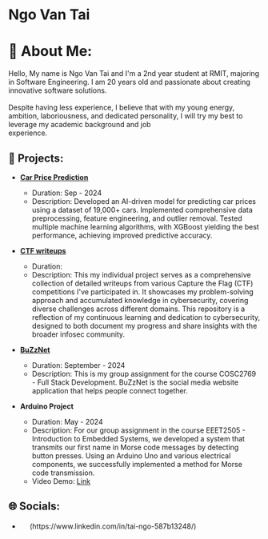# Ngo Van Tai

# 💫 About Me:

Hello, My name is Ngo Van Tai and I'm a 2nd year student at RMIT, majoring in Software Engineering. I am 20 years old and passionate about creating innovative software solutions. <br><br>Despite having less experience, I believe that with my young energy, ambition, laboriousness, and dedicated personality, I will try my best to leverage my academic background and job<br>experience.

## 🎯 Projects:

- **[Car Price Prediction](https://github.com/TaiVanNgo/Car-Price-Prediction)**
  - Duration: Sep - 2024
  - Description: Developed an AI-driven model for predicting car prices using a dataset of 19,000+ cars. Implemented comprehensive data preprocessing, feature engineering, and outlier removal. Tested multiple machine learning algorithms, with XGBoost yielding the best performance, achieving improved predictive accuracy.

- **[CTF writeups](https://github.com/TaiVanNgo/CTF-Write-up)**

  - Duration:
  - Description: This my individual project serves as a comprehensive collection of detailed writeups from various Capture the Flag (CTF) competitions I've participated in. It showcases my problem-solving approach and accumulated knowledge in cybersecurity, covering diverse challenges across different domains. This repository is a reflection of my continuous learning and dedication to cybersecurity, designed to both document my progress and share insights with the broader infosec community.

- **[BuZzNet](https://github.com/lluciiiia/COSC2769_Full_Stack_Development_Group_Assignment)**

  - Duration: September - 2024
  - Description: This is my group assignment for the course COSC2769 - Full Stack Development. BuZzNet is the social media website application that helps people connect together.

- **Arduino Project**
  - Duration: May - 2024
  - Description: For our group assignment in the course EEET2505 - Introduction to Embedded Systems, we developed a system that transmits our first name in Morse code messages by detecting button presses. Using an Arduino Uno and various electrical components, we successfully implemented a method for Morse code transmission.
  - Video Demo: [Link](https://www.youtube.com/watch?v=jVnXqrdLF7U)

<!-- - **[Bank Time Application](https://github.com/Kyle8Bits/SED_BankTimeApplication)**
  - Duration:  -->

## 🌐 Socials:

- <p><a href="https://www.linkedin.com/in/tai-ngo-587b13248/" target="_blank"><img src="https://skillicons.dev/icons?i=linkedin" width="15px" /></a> (https://www.linkedin.com/in/tai-ngo-587b13248/)</p>
